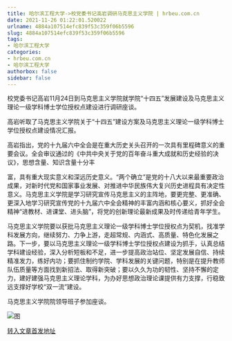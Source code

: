 ```yaml
---
title: 哈尔滨工程大学->校党委书记高岩调研马克思主义学院 | hrbeu.com.cn
date: 2021-11-26 01:22:01.520022
urlname: 4884a107514efc839f53c359f06b5596
slug: 4884a107514efc839f53c359f06b5596
tags: 
- 哈尔滨工程大学
categories:
- hrbeu.com.cn
- 哈尔滨工程大学
authorbox: false
sidebar: false
---
```

校党委书记高岩11月24日到马克思主义学院就学院“十四五”发展建设及马克思主义理论一级学科博士学位授权点建设进行调研座谈。

高岩听取了马克思主义学院关于“十四五”建设方案及马克思主义理论一级学科博士学位授权点建设情况汇报。

高岩指出，党的十九届六中全会是在重大历史关头召开的一次具有里程碑意义的重要会议。全会审议通过的《中共中央关于党的百年奋斗重大成就和历史经验的决议》，思想含量、知识含量十分丰
<!--more-->
富，具有重大现实意义和深远历史意义。“两个确立”是党的十八大以来最重要政治成果，对新时代党和国家事业发展、对推进中华民族伟大复兴历史进程具有决定性意义。马克思主义学院是学习研究宣传马克思主义的主阵地，要更完整、更准确、更深入地学习研究宣传党的十九届六中全会精神的丰富内涵和核心要义，抓好全会精神“进教材、进课堂、进头脑”，将党的创新理论最新成果及时传递给青年学生。

马克思主义学院要以获批马克思主义理论一级学科博士学位授权点为契机，找准学科发展方向，继续努力、力争上游，走超常规、内涵式、高质量、特色化发展之路。下一步，要以马克思主义理论一级学科博士学位授权点建设为抓手，认真总结学科建设经验，深入分析短板和不足，进一步提高政治站位、坚定发展自信、持续精准发力，练好内功；要抓住制约学院、学科发展的关键问题，特别是在提升教师队伍质量等方面找到新招法、取得新突破；要以久久为功的韧性、坚持不懈的定力，建好建强马克思主义理论学科，为办好思想政治理论课提供有力支撑，行稳致远支撑好学校“双一流”建设。

马克思主义学院院领导班子参加座谈。

![图](http://gongxue.cn/__local/B/6B/4E/C2CD8F70B3D5C63A16D71C09CE2_E4045634_1443B.jpg)

[转入文章首发地址](http://gongxue.cn/info/1141/68947.htm)